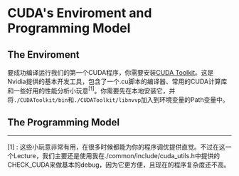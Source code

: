 # CUDA's Enviroment and Programming Model
## The Enviroment
要成功编译运行我们的第一个CUDA程序，你需要安装[CUDA Toolkit](https://developer.nvidia.com/cuda-12-4-0-download-archive)。这是Nvidia提供的基本开发工具，包含了一个.cu脚本的编译器、常用的CUDA计算库和一些好用的性能分析小玩意<sup>[1]</sup>。你需要先在本地安装它，并将`./CUDAToolkit/bin`和`./CUDAToolkit/libnvvp`加入到环境变量的Path变量中。

## The Programming Model

--- 
[1] : 这些小玩意非常有用，在很多时候都能为你的程序调优提供直觉。不过在这一个Lecture，我们主要还是使用我在./common/include/cuda_utils.h中提供的CHECK_CUDA来做基本的debug，因为它更方便，且现在的程序复杂度还不高。